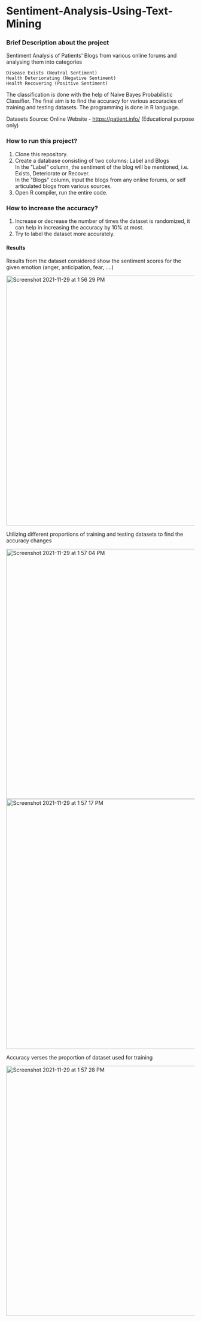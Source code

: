 # Sentiment-Analysis-Using-Text-Mining
<h3>Brief Description about the project</h3>

Sentiment Analysis of Patients' Blogs from various online forums and analysing them into categories 
 ```
 Disease Exists (Neutral Sentiment)
 Health Deteriorating (Negative Sentiment) 
 Health Recovering (Positive Sentiment) 
 ```
The classification is done with the help of Naive Bayes Probabilistic Classifier. The final aim is to find the accuracy for various accuracies of training and testing datasets. 
The programming is done in R language.

Datasets Source: Online Website - https://patient.info/ (Educational purpose only)

<h3>How to run this project?</h3> 

1. Clone this repository. 
2. Create a database consisting of two columns: Label and Blogs \
   In the "Label" column, the sentiment of the blog will be mentioned, i.e. Exists, Deteriorate or Recover. \
   In the "Blogs" column, input the blogs from any online forums, or self articulated blogs from various sources. 
3. Open R compiler, run the entire code. 

<h3>How to increase the accuracy?</h3>

1. Increase or decrease the number of times the dataset is randomized, it can help in increasing the accuracy by 10% at most.   
2. Try to label the dataset more accurately.

<h4> Results </h4>

Results from the dataset considered show the sentiment scores for the given emotion (anger, anticipation, fear, ....)

<img width="666" alt="Screenshot 2021-11-29 at 1 56 29 PM" src="https://user-images.githubusercontent.com/36110304/143833046-f61e9369-9d83-4805-ac6b-b81b3d28cfef.png">

Utilizing different proportions of training and testing datasets to find the accuracy changes

<img width="666" alt="Screenshot 2021-11-29 at 1 57 04 PM" src="https://user-images.githubusercontent.com/36110304/143833056-b9de6618-fb8f-4407-af3f-9de2ae882f6b.png">
<img width="666" alt="Screenshot 2021-11-29 at 1 57 17 PM" src="https://user-images.githubusercontent.com/36110304/143833063-68ecaf65-f099-4963-b0d2-a434b219e7a3.png">

Accuracy verses the proportion of dataset used for training

<img width="666" alt="Screenshot 2021-11-29 at 1 57 28 PM" src="https://user-images.githubusercontent.com/36110304/143833067-44c9e377-98c3-4d76-8e4a-3d3cf0fca276.png">

